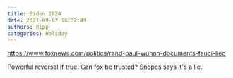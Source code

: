 ```yaml
---
title: Biden 2024
date: 2021-09-07 16:32:49
authors: Ripp
categories: Holiday
---
```


 https://www.foxnews.com/politics/rand-paul-wuhan-documents-fauci-lied

Powerful reversal if true. Can fox be trusted? Snopes says it's a lie.